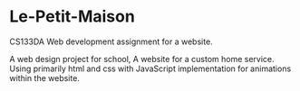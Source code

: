 # Le-Petit-Maison
CS133DA
Web development assignment for a website.

A web design project for school, A website for a custom home service. Using primarily html and css with JavaScript implementation for animations within the website.
